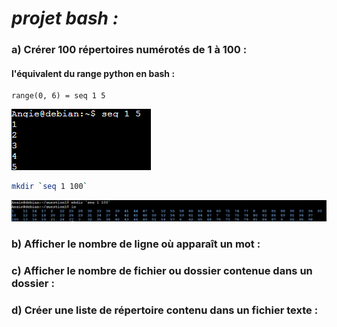 # *projet bash :*

### a) Crérer 100 répertoires numérotés de 1 à 100 :

#### l'équivalent du range python en bash :
```
range(0, 6) = seq 1 5
```
<img src="https://raw.githubusercontent.com/Antoine-pa/mini-projets-NSI/master/seq_command.PNG" />

```sh
mkdir `seq 1 100`
```
<img src="https://raw.githubusercontent.com/Antoine-pa/mini-projets-NSI/master/mkdir_100.PNG" />

### b) Afficher le nombre de ligne où apparaît un mot :

### c) Afficher le nombre de fichier ou dossier contenue dans un dossier :

### d) Créer une liste de répertoire contenu dans un fichier texte :
